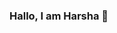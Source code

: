 ### Hallo, I am Harsha 👋

<!--
**Harsha-Musunuri/harsha-musunuri** is a ✨ _special_ ✨ repository because its `README.md` (this file) appears on your GitHub profile.

I'm an engineer. I was born in a small town called Khammam in India. I love spending my free time understanding recent advancements in ML and occasionally, making acoustic covers for my YouTube Channel[Harsha Musunuri](https://www.youtube.com/HarshaMusunuri).

- 🔭 I’m currently working as a Machine Learning Research Assistant in Rutgers Machine Learning Lab (RUML) advised by Prof.Sungjin Ahn.
- 🌱 I’m currently learning to bridge my understanding in Deploying ML applications to production that can impact millions of lives.
- 👯 I’m looking to collaborate on Deep Learning Frameworks on Object Detection and Reinforcement Learning.
- 💬 Ask me about Bayesian Statistics, Markov Chains, Variational Bayesian, Monte Carlo methods, SVD, Reinforcment Learning, Recommender Systems.
- 📫 I'm best reached via [email](harsha.musu@gmail.com) 
- 😅 Fun facts: I once spent 16 hours playing Watch Dogs by Ubisoft & I once had an experience of "about to be fined" moment for an invalid train ticket but no cash in hand and the inspector can take only cash (We have friends for a reason :P)!


---





